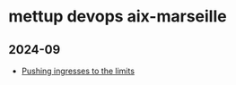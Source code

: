 # mettup devops aix-marseille

## 2024-09

* [Pushing ingresses to the limits](https://github.com/meetup-devops-aix-marseille/2024-09-ingresses.git)
